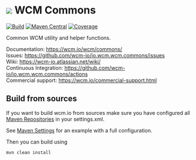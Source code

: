 <img src="https://wcm.io/images/favicon-16@2x.png"/> WCM Commons
======
[![Build](https://github.com/wcm-io/io.wcm.wcm.commons/workflows/Build/badge.svg?branch=develop)](https://github.com/wcm-io/io.wcm.wcm.commons/actions?query=workflow%3ABuild+branch%3Adevelop)
[![Maven Central](https://img.shields.io/maven-central/v/io.wcm/io.wcm.wcm.commons)](https://repo1.maven.org/maven2/io/wcm/io.wcm.wcm.commons/)
[![Coverage](https://sonarcloud.io/api/project_badges/measure?project=wcm-io_io.wcm.wcm.commons&metric=coverage)](https://sonarcloud.io/summary/new_code?id=wcm-io_io.wcm.wcm.commons)

Common WCM utility and helper functions.

Documentation: https://wcm.io/wcm/commons/<br/>
Issues: https://github.com/wcm-io/io.wcm.wcm.commons/issues<br/>
Wiki: https://wcm-io.atlassian.net/wiki/<br/>
Continuous Integration: https://github.com/wcm-io/io.wcm.wcm.commons/actions<br/>
Commercial support: https://wcm.io/commercial-support.html


## Build from sources

If you want to build wcm.io from sources make sure you have configured all [Maven Repositories](https://wcm.io/maven.html) in your settings.xml.

See [Maven Settings](https://github.com/wcm-io/io.wcm.wcm.commons/blob/develop/.maven-settings.xml) for an example with a full configuration.

Then you can build using

```
mvn clean install
```
